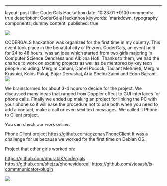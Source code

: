 ---
layout: post
title: CoderGals Hackathon
date:  10:23:01 +0100
comments: true
description: CoderGals Hackathon
keywords: 'markdown, typography components, dummy content'
published: true

<img src="https://elenagjevukaj.github.io/assets/images/20708297_141895606405235_6461713773095992346_n.png">

CODERGALS hackathon was organized for the first time in my country. This event took place in the beuatiful city of Prizren. 
CoderGals, an event held for 24 to 48 hours, was an idea which started from two girls majoring in Computer Science Qendresa and Albiona Hoti. 
Thanks to them, we had the chance to work on exciting projects as well as be mentored by key tech people including: Mergim Cahani, Daniel Pocock, Taulant Mehmeti, Mergim Krasniqi, Kolos Pukaj, Bujar Dervishaj, Arta Shehu Zaimi and Edon Bajrami.
<img src="https://elenagjevukaj.github.io/assets/images/Codergals_2.jpg">

We brainstormed for about 3-4 hours to decide for the project. We discussed many ideas that ranged from Doppler effect to GUI interfaces for phone calls. Finally we ended up making an project for linking the PC with your phone so it will ease the procedure not to use both when you need to add a contact, make a call or even sent text messages.
We called it Phone to Client project. 

You can check our work online:

Phone Client project
https://github.com/egzonar/PhoneClient
It was a challenge for us because we worked for the first time on Debian OS.

Project that other girls worked on: 

https://github.com/dhurataK/codergals
https://github.com/shejza/phonevideocall
https://github.com/vjosash/js-commmunicator-plugin

<img src="https://elenagjevukaj.github.io/assets/images/Codergals_prizren-770x513.jpg">
